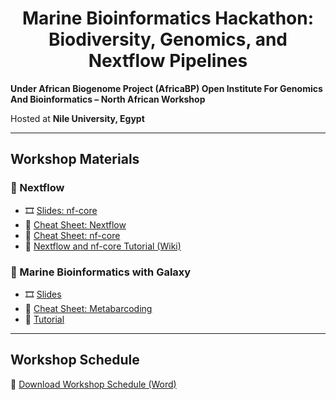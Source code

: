 <h1 align="center">Marine Bioinformatics Hackathon: Biodiversity, Genomics, and Nextflow Pipelines</h1>

**Under African Biogenome Project (AfricaBP) Open Institute For Genomics And Bioinformatics – North African Workshop**

Hosted at **Nile University, Egypt** 

---

## Workshop Materials

### 📂 Nextflow
- 🎞️ [Slides: nf-core](materials/nextflow/slides/nf-core.pptx)  
- 📑 [Cheat Sheet: Nextflow](materials/nextflow/cheatsheets/nextflow_cheatsheet.pdf)  
- 📑 [Cheat Sheet: nf-core](materials/nextflow/cheatsheets/nf-core_cheatsheet.pdf)  
- 📝 [Nextflow and nf-core Tutorial (Wiki)](../../wiki/Nextflow-and-nf‐core-tutorial)  

### 📂 Marine Bioinformatics with Galaxy
- 🎞️ [Slides](materials/galaxy/slides/Introduction%20to%20Galaxy.pdf)  
- 📑 [Cheat Sheet: Metabarcoding](materials/galaxy/cheatsheets/galaxy_metabarcoding.pdf)
- 📝 [Tutorial](materials/galaxy/tutorial/galaxy_tutorial.md)



---

## Workshop Schedule
📄 [Download Workshop Schedule (Word)](AfricaBP%20workshop%20Agenda_25.docx)


